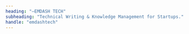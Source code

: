 ```yaml
---
heading: "—EMDASH TECH"
subheading: "Technical Writing & Knowledge Management for Startups."
handle: "emdashtech"
---
```

